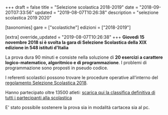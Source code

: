 +++
draft = false
title = "Selezione scolastica 2018-2019"
date = "2018-09-20T07:33:56"
updated = "2019-08-07T10:26:38"
description = "selezione scolastica 2019 2020"

[taxonomies]
gare = ["scolastiche"]
edizioni = ["2018-2019"]

[extra]
override_updated = "2019-08-07T10:26:38"
+++
**Giovedì 15 novembre 2018 si è svolta la gara di Selezione Scolastica della XIX edizione in 548 istituti d'Italia** <br/>
<!-- more -->

La prova dura 90 minuti e consiste nella soluzione di **20 esercizi a carattere logico-matematico, algoritmico e di programmazione**. I problemi di programmazione sono proposti in pseudo codice.

I referenti scolastici possono trovare le procedure operative all'interno del [regolamento Selezione Scolastica 2018](index.php/regolamenti-19.html).

Hanno partecipato oltre 13500 atleti: [scarica qui la classifica definitiva di tutti i partecipanti alla scolastica](https://s3.eu-central-1.amazonaws.com/olimpiadi-informatica-bucket-website/files/classifica-generale-scolastica-2018-definitiva.xlsx)

E' stato possibile sostenere la prova sia in modalità cartacea sia al pc.
